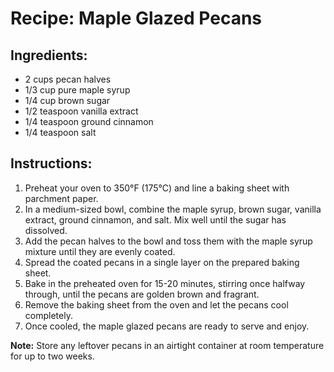 # Recipe: Maple Glazed Pecans

## Ingredients:
- 2 cups pecan halves
- 1/3 cup pure maple syrup
- 1/4 cup brown sugar
- 1/2 teaspoon vanilla extract
- 1/4 teaspoon ground cinnamon
- 1/4 teaspoon salt

## Instructions:
1. Preheat your oven to 350°F (175°C) and line a baking sheet with parchment paper.
2. In a medium-sized bowl, combine the maple syrup, brown sugar, vanilla extract, ground cinnamon, and salt. Mix well until the sugar has dissolved.
3. Add the pecan halves to the bowl and toss them with the maple syrup mixture until they are evenly coated.
4. Spread the coated pecans in a single layer on the prepared baking sheet.
5. Bake in the preheated oven for 15-20 minutes, stirring once halfway through, until the pecans are golden brown and fragrant.
6. Remove the baking sheet from the oven and let the pecans cool completely.
7. Once cooled, the maple glazed pecans are ready to serve and enjoy.

**Note:** Store any leftover pecans in an airtight container at room temperature for up to two weeks.